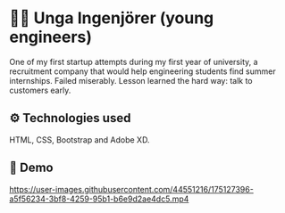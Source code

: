 # 👷🏻 Unga Ingenjörer (young engineers)
One of my first startup attempts during my first year of university, a recruitment company that would help engineering students find summer internships. Failed miserably. Lesson learned the hard way: talk to customers early. 
	
## ⚙️ Technologies used
HTML, CSS, Bootstrap and Adobe XD.

## 📸 Demo
https://user-images.githubusercontent.com/44551216/175127396-a5f56234-3bf8-4259-95b1-b6e9d2ae4dc5.mp4

